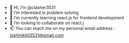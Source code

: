 - 👋 Hi, I’m @clasher3531
- 👀 I’m interested in problem solving
- 🌱 I’m currently learning react.js for frontend development
- 💞️ I’m looking to collaborate on react.j
- 📫 You can reach me on my personal email address : joshinikhil3531@gmail.com

<!---
clasher3531/clasher3531 is a ✨ special ✨ repository because its `README.md` (this file) appears on your GitHub profile.
You can click the Preview link to take a look at your changes.
--->
